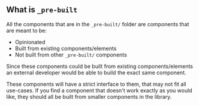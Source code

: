## What is `_pre-built`

All the components that are in the `_pre-built/` folder are components that are meant to be:

- Opinionated
- Built from existing components/elements
- Not built from other `_pre-built/` components

Since these components could be built from existing components/elements an external developer
would be able to build the exact same component.

These components will have a strict interface to them, that may not fit all use-cases. If you 
find a component that doesn't work exactly as you would like, they should all be built from 
smaller components in the library.